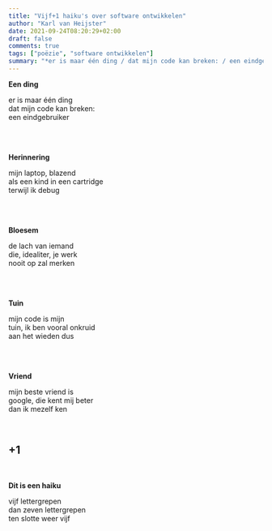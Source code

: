 ```yaml
---
title: "Vijf+1 haiku's over software ontwikkelen"
author: "Karl van Heijster"
date: 2021-09-24T08:20:29+02:00
draft: false
comments: true
tags: ["poëzie", "software ontwikkelen"]
summary: "*er is maar één ding / dat mijn code kan breken: / een eindgebruiker*"
---
```


**Een ding**


er is maar één ding
<br>
dat mijn code kan breken:
<br>
een eindgebruiker

<br>
<br>

**Herinnering**


mijn laptop, blazend
<br>
als een kind in een cartridge
<br>
terwijl ik debug

<br>
<br>

**Bloesem**


de lach van iemand
<br>
die, idealiter, je werk 
<br>
nooit op zal merken

<br>
<br>

**Tuin**


mijn code is mijn 
<br>
tuin, ik ben vooral onkruid
<br>
aan het wieden dus

<br>
<br>

**Vriend**


mijn beste vriend is
<br>
google, die kent mij beter
<br>
dan ik mezelf ken

<br>


## +1


<br>


**Dit is een haiku**


vijf lettergrepen
<br>
dan zeven lettergrepen
<br>
ten slotte weer vijf
